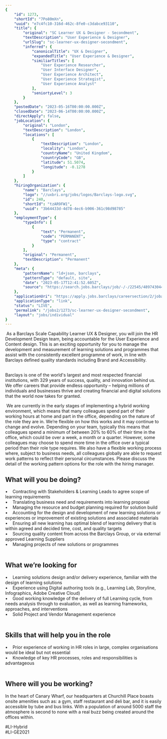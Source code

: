 ```yaml
---
{
	"id": 1273,
	"shortId": "7Po80mXn",
	"uuid": "e7c4fc10-316d-462c-8fe0-c3dabce93110",
	"title": {
		"original": "SC Learner UX & Designer - Secondment",
		"textDescription": "User Experience & Designer",
		"urlSlug": "sc-learner-ux-designer-secondment",
		"inferred": {
			"canonicalTitle": "UX & Designer",
			"expandedTitle": "User Experience & Designer",
			"similiarTitles": [
				"User Experience Researcher",
				"User Interface Designer",
				"User Experience Architect",
				"User Experience Strategist",
				"User Experience Analyst"
			],
			"seniortyLevel": 3
		}
	},
	"postedDate": "2023-05-16T00:00:00.000Z",
	"closedDate": "2023-06-14T00:00:00.000Z",
	"directApply": false,
	"jobLocation": {
		"original": "London",
		"textDescription": "London",
		"locations": [
			{
				"textDescription": "London",
				"locality": "London",
				"countryName": "United Kingdom",
				"countryCode": "GB",
				"latitude": 51.5074,
				"longitude": -0.1278
			}
		]
	},
	"hiringOrganization": {
		"name": "Barclays",
		"logo": "//uxbri.org/jobs/logos/Barclays-logo.svg",
		"id": 240,
		"shortId": "tzAR9FW1",
		"uuid": "3b64433d-4d78-4ec6-b906-361c98d98785"
	},
	"employmentType": {
		"typeInfo": [
			{
				"text": "Permanent",
				"code": "PERMANENT",
				"type": "contract"
			}
		],
		"original": "Permanent",
		"textDescription": "Permanent"
	},
	"meta": {
		"patternName": "ld+json, barclays",
		"patternType": "default, site",
		"date": "2023-05-17T12:41:52.605Z",
		"source": "https://search.jobs.barclays/job/-/-/22545/48974304416?src=JB-12160&utm_source=Indeed&utm_medium=organic&utm_campaign=Indeed"
	},
	"applicationUri": "https://apply.jobs.barclays/careersection/2/jobapply.ftl?lang=en-GB&searchExpanded=true&job=90373182",
	"applicationType": "link",
	"status": "LIVE",
	"permalink": "/jobs2/1273/sc-learner-ux-designer-secondment",
	"layout": "jobs/individual"
}
---
```

<p>&nbsp;As a Barclays Scale Capability Learner UX &amp; Designer, you will join the HR Development Design team, being accountable for the User Experience and Content design. This is an exciting opportunity for you to manage the development and measurement of learning solutions and programmes that assist with the consistently excellent programme of work, in line with Barclays defined quality standards including Brand and Accessibility.</p><p><br>Barclays is one of the world's largest and most respected financial institutions, with 329 years of success, quality, and innovation behind us. We offer careers that provide endless opportunity – helping millions of individuals and businesses thrive and creating financial and digital solutions that the world now takes for granted.</p><p>&nbsp;We are currently in the early stages of implementing a hybrid working environment, which means that many colleagues spend part of their working hours at home and part in the office, depending on the nature of the role they are in. We’re flexible on how this works and it may continue to change and evolve. Depending on your team, typically this means that colleagues spend a minimum of between 20% to 60% of their time in the office, which could be over a week, a month or a quarter. However, some colleagues may choose to spend more time in the office over a typical period than their role type requires. We also have a flexible working process where, subject to business needs, all colleagues globally are able to request work patterns to reflect their personal circumstances. Please discuss the detail of the working pattern options for the role with the hiring manager.<br></p><h2><strong>What will you be doing?</strong></h2><p>• &nbsp; &nbsp;Contracting with Stakeholders &amp; Learning Leads to agree scope of learning requirements&nbsp;<br>• &nbsp; &nbsp;Translating business need and requirements into learning proposal&nbsp;<br>• &nbsp; &nbsp;Managing the resource and budget planning required for solution build<br>• &nbsp; &nbsp;Accounting for the design and development of new learning solutions or experiences or improvement of existing solutions and associated materials<br>• &nbsp; &nbsp;Ensuring all new learning has optimal blend of learning delivery that is within agreed and decided time, cost, and quality targets &nbsp;<br>• &nbsp; &nbsp;Sourcing quality content from across the Barclays Group, or via external approved Learning Suppliers<br>• &nbsp; &nbsp;Managing projects of new solutions or programmes<br><br></p><h2><strong>What we’re looking for</strong></h2><p>• &nbsp; &nbsp;Learning solutions design and/or delivery experience, familiar with the design of learning solutions&nbsp;<br>• &nbsp; &nbsp;Experience using Digital authoring tools (e.g., Learning Lab, Storyline, Infographics, Adobe Creative Cloud)<br>• &nbsp; &nbsp;Good working knowledge of the delivery of full Learning cycle, from needs analysis through to evaluation, as well as learning frameworks, approaches, and interventions<br>• &nbsp; &nbsp;Solid Project and Vendor Management experience<br><br></p><h2><strong>Skills that will help you in the role</strong><br></h2><p>• &nbsp; &nbsp;Prior experience of working in HR roles in large, complex organisations would be ideal but not essential<br>• &nbsp; &nbsp;Knowledge of key HR processes, roles and responsibilities is advantageous&nbsp;<br><br></p><h2><strong>Where will you be working?</strong><br></h2><p>In the heart of Canary Wharf, our headquarters at Churchill Place boasts onsite amenities such as: a gym, staff restaurant and deli bar, and it is easily accessible by tube and bus links. With a population of around 5000 staff the atmosphere is second to none with a real buzz being created around the offices within.<br></p><p>#LI-Hybrid<br>#LI-GE2021</p>
